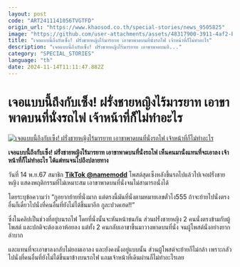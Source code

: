 ```yaml
---
layout: post
code: "ART2411141056TVGTFD"
origin_url: "https://www.khaosod.co.th/special-stories/news_9505825"
image: "https://github.com/user-attachments/assets/48317900-3911-4af2-b675-d8436618abc1"
title: "เจอแบบนี้ถึงกับเซ็ง! ฝรั่งชายหญิงไร้มารยาท เอาขาพาดบนที่นั่งรถไฟ เจ้าหน้าที่ก็ไม่ทำอะไร"
description: "เจอแบบนี้ถึงกับเซ็ง! ฝรั่งชายหญิงไร้มารยาท เอาขาพาดบนที..."
category: "SPECIAL_STORIES"
language: "th"
date: 2024-11-14T11:11:47.882Z
---
```


# เจอแบบนี้ถึงกับเซ็ง! ฝรั่งชายหญิงไร้มารยาท เอาขาพาดบนที่นั่งรถไฟ เจ้าหน้าที่ก็ไม่ทำอะไร

[![เจอแบบนี้ถึงกับเซ็ง! ฝรั่งชายหญิงไร้มารยาท เอาขาพาดบนที่นั่งรถไฟ เจ้าหน้าที่ก็ไม่ทำอะไร](https://www.khaosod.co.th/wpapp/uploads/2024/11/farabg.jpg "เจอแบบนี้ถึงกับเซ็ง! ฝรั่งชายหญิงไร้มารยาท เอาขาพาดบนที่นั่งรถไฟ เจ้าหน้าที่ก็ไม่ทำอะไร")](https://www.khaosod.co.th/wpapp/uploads/2024/11/farabg.jpg)

**เจอแบบนี้ถึงกับเซ็ง! ฝรั่งชายหญิงไร้มารยาท เอาขาพาดบนที่นั่งรถไฟ เห็นคนมานั่งแทนที่จะเอาลง เจ้าหน้าที่ก็ไม่ทำอะไร ได้แต่ทนจนไปถึงปลายทาง**

วันที่ 14 พ.ย.67 สมาชิก **[TikTok @namemodd](https://www.tiktok.com/@namemodd/video/7435210216313982226?lang=th-TH)** โพสต์สุดเซ็งหลังขึ้นรถไปแล้วไปเจอฝรั่งชายหญิง แสดงพฤติกรรมที่ไม่เหมาะสม เอาขาพาดบนที่นั่งจนไม่สามารถนั่งได้

โดยระบุข้อความว่า “กูอยากย้ายที่นั่งมาก แต่ตรงนี้มันที่นั่งตามหมายเลขตั๋วไง555 ถ้าจะย้ายไปนั่งตรงอื่นก็เดี๋ยวไปนั่งที่คนอื่นที่ยังไม่ได้ขึ้นมาอีก กูละปวดเฮด!!”

ซึ่งในคลิปเป็นช่วงที่อยู่บนรถไฟ โดยที่นั่งนั้นจะหันหน้าชนกัน ส่วนฝรั่งชายหญิง 2 คนนั่งตรงข้ามกับผู้โพสต์ และปกติจะต้องเอาห้อยลง แต่ทั้ง 2 คนกลับเอาขาขึ้นมาวางพาดบนที่นั่ง จนผู้โพสต์นั่งอย่างยากลำบาก

และแทนที่จะเอาขาลงกลับไม่ยอมเอาลง และยังคงนั่งอยู่แบบนั้น ส่วนผู้โพสต์จะย้ายก็ไม่กล้า เพราะกลัวไปนั่งที่คนอื่นที่ยังไม่ได้ขึ้นมาข้างบนรถไฟ แถมเจ้าหน้าที่เดินผ่านก็ไม่ทำอะไรเลย



